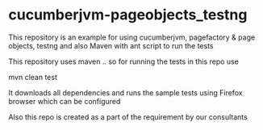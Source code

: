 cucumberjvm-pageobjects_testng
==============================

This repository is an example for using cucumberjvm, pagefactory &amp; page objects, testng and also Maven with ant script to run the tests

This repository uses maven .. so for running the tests in this repo use 

mvn clean test

It downloads all dependencies and runs the sample tests using Firefox browser which can be configured

Also this repo is created as a part of the requirement by our consultants
